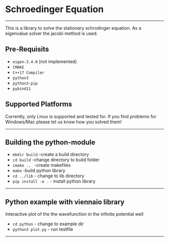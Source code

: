 # Schroedinger Equation
***
This is a library to solve the stationary schrodinger equation. As a eigenvalue solver the jacobi method is used.

## Pre-Requisits
* `eigen-3.4.0` (not implemented)
* `CMAKE` 
* `C++17 Compiler`
* `python3`
* `python3-pip`
* `pybind11`

## Supported Platforms
Currently, only Linux is supported and tested for. If you find problems for Windows/Mac please let us know how you solved them!
***

## Building the python-module 

* `mkdir build` -create a build directory
* `cd build` -change directory to build folder
* `cmake .. ` -create makefiles
* `make` -build python library
* `cd ../lib` - change to lib directory
* `pip install -e .` - install python library

***

## Python example with viennaio library

Interactive plot of the the wavefunction in the infinite potential well

* `cd python` - change to example dir
* `python3 plot.py` - run testfile
***

